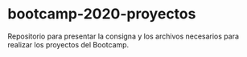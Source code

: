 # bootcamp-2020-proyectos
Repositorio para presentar la consigna y los archivos necesarios para realizar los proyectos del Bootcamp.
